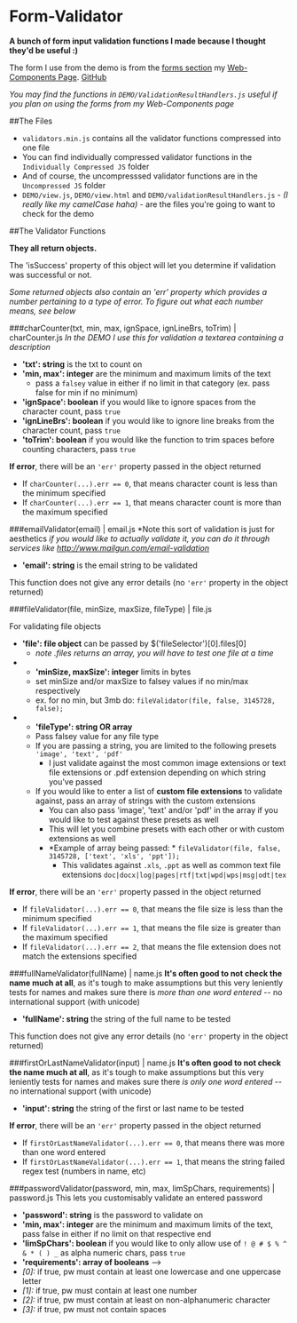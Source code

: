 # Form-Validator

**A bunch of form input validation functions I made because I thought they'd be useful :)**


The form I use from the demo is from the [forms section](http://jaypatel.co/sideSites/wc/#frms/) my [Web-Components Page](http://jaypatel.co/sideSites/wc/). [GitHub](https://github.com/sum-kcid/Web-Components)

*You may find the functions in `DEMO/ValidationResultHandlers.js` useful if you plan on using the forms from my Web-Components page*


##The Files

* `validators.min.js` contains all the validator functions compressed into one file
* You can find individually compressed validator functions in the `Individually Compressed JS` folder
* And of course, the uncompresssed validator functions are in the `Uncompressed JS` folder
* `DEMO/view.js`, `DEMO/view.html` and `DEMO/validationResultHandlers.js` - *(I really like my camelCase haha)* - are the files you're going to want to check for the demo

##The Validator Functions

**They all return objects.**

The 'isSuccess' property of this object will let you determine if validation was successful or not.

*Some returned objects also contain an 'err' property which provides a number pertaining to a type of error. To figure out what each number means, see below*



###charCounter(txt, min, max, ignSpace, ignLineBrs, toTrim) | charCounter.js
*In the DEMO I use this for validation a textarea containing a description*

* **'txt': string** is the txt to count on
* **'min, max': integer** are the minimum and maximum limits of the text
  * pass a `falsey` value in either if no limit in that category (ex. pass false for min if no minimum)
* **'ignSpace': boolean** if you would like to ignore spaces from the character count, pass `true`
* **'ignLineBrs': boolean** if you would like to ignore line breaks from the character count, pass `true`
* **'toTrim': boolean** if you would like the function to trim spaces before counting characters, pass `true`

**If error**, there will be an `'err'` property passed in the object returned
* If `charCounter(...).err == 0`, that means character count is less than the minimum specified
* If `charCounter(...).err == 1`, that means character count is more than the maximum specified



###emailValidator(email) | email.js
*Note this sort of validation is just for aesthetics
  *if you would like to actually validate it, you can do it through services like http://www.mailgun.com/email-validation*
* **'email': string** is the email string to be validated

This function does not give any error details (no `'err'` property in the object returned)



###fileValidator(file, minSize, maxSize, fileType) | file.js

For validating file objects

* **'file': file object** can be passed by $('fileSelector')[0].files[0]
  * *note .files returns an array, you will have to test one file at a time*
* * **'minSize, maxSize': integer** limits in bytes
  * set minSize and/or maxSize to falsey values if no min/max respectively
  * ex. for no min, but 3mb do: `fileValidator(file, false, 3145728, false);`
* * **'fileType': string OR array**
  * Pass falsey value for any file type
  * If you are passing a string, you are limited to the following presets `'image', 'text', 'pdf'`
    * I just validate against the most common image extensions or text file extensions or .pdf extension depending on which string you've passed
  * If you would like to enter a list of **custom file extensions** to validate against, pass an array of strings with the custom extensions
    * You can also pass 'image', 'text' and/or 'pdf' in the array if you would like to test against these presets as well
    * This will let you combine presets with each other or with custom extensions as well
    * *Example of array being passed: * `fileValidator(file, false, 3145728, ['text', 'xls', 'ppt']);`
      * This validates against `.xls`, `.ppt` as well as common text file extensions `doc|docx|log|pages|rtf|txt|wpd|wps|msg|odt|tex`


**If error**, there will be an `'err'` property passed in the object returned
* If `fileValidator(...).err == 0`, that means the file size is less than the minimum specified
* If `fileValidator(...).err == 1`, that means the file size is greater than the maximum specified
* If `fileValidator(...).err == 2`, that means the file extension does not match the extensions specified



###fullNameValidator(fullName) | name.js
**It's often good to not check the name much at all**, as it's tough to make assumptions but this very leniently tests for names and makes sure there is *more than one word entered* -- no international support (with unicode)
* **'fullName': string** the string of the full name to be tested

This function does not give any error details (no `'err'` property in the object returned)



###firstOrLastNameValidator(input) | name.js
**It's often good to not check the name much at all**, as it's tough to make assumptions but this very leniently tests for names and makes sure there *is only one word entered* -- no international support (with unicode)
* **'input': string** the string of the first or last name to be tested


**If error**, there will be an `'err'` property passed in the object returned
* If `firstOrLastNameValidator(...).err == 0`, that means there was more than one word entered
* If `firstOrLastNameValidator(...).err == 1`, that means the string failed regex test (numbers in name, etc)



###passwordValidator(password, min, max, limSpChars, requirements) | password.js
This lets you customisably validate an entered password

* **'password': string** is the password to validate on
* **'min, max': integer** are the minimum and maximum limits of the text, pass false in either if no limit on that respective end
* **'limSpChars': boolean** if you would like to only allow use of `! @ # $ % ^ & * ( ) _`  as alpha numeric chars, pass `true`
* **'requirements': array of booleans** -->
 * *[0]:* if true, pw must contain at least one lowercase and one uppercase letter
 * *[1]:* if true, pw must contain at least one number
 * *[2]:* if true, pw must contain at least on non-alphanumeric character
 * *[3]:* if true, pw must not contain spaces



